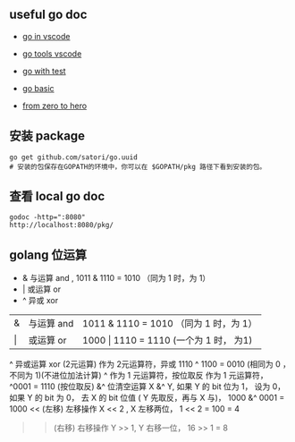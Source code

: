 
## useful go doc

* [go in vscode](https://dev.to/vuong/golang-in-vscode-show-code-coverage-of-after-saving-test-8g0)

* [go tools vscode](https://github.com/Microsoft/vscode-go/wiki/Go-tools-that-the-Go-extension-depends-on)

* [go with test](https://quii.gitbook.io/learn-go-with-tests/)

* [go basic](https://yourbasic.org/golang/)

* [from zero to hero](https://milapneupane.com.np/2019/07/06/learning-golang-from-zero-to-hero/)

## 安装 package

```
go get github.com/satori/go.uuid
# 安装的包保存在GOPATH的环境中，你可以在 $GOPATH/pkg 路径下看到安装的包。
```

## 查看 local go doc

```
godoc -http=":8080"
http://localhost:8080/pkg/
```

## golang 位运算

* & 与运算 and , 1011 & 1110 = 1010 （同为 1 时，为 1）
* | 或运算 or
* ^ 异或 xor

|            |            |                   |
| ---------- | ---------- | ----------------- |
|&	|与运算 and	| 1011 & 1110 = 1010 （同为 1 时，为 1）|
|\|	|或运算 or	| 1000 \| 1110 = 1110 (一个为 1 时， 为1) |



^	异或运算 xor (2元运算)	作为 2元运算符，异或 1110 ^ 1100 = 0010 (相同为 0 ， 不同为 1)(不进位加法计算)
^	作为 1 元运算符，按位取反	作为 1 元运算符， ^0001 = 1110 (按位取反)
&^	位清空运算	X &^ Y, 如果 Y 的 bit 位为 1， 设为 0， 如果 Y 的 bit 为 0， 去 X 的 bit 位值 ( Y 先取反，再与 X 与)， 1000 &^ 0001 = 1000
<< (左移)	左移操作	X << 2 , X 左移两位， 1 << 2 = 100 = 4
>> (右移)	右移操作	Y >> 1, Y 右移一位， 16 >> 1 = 8